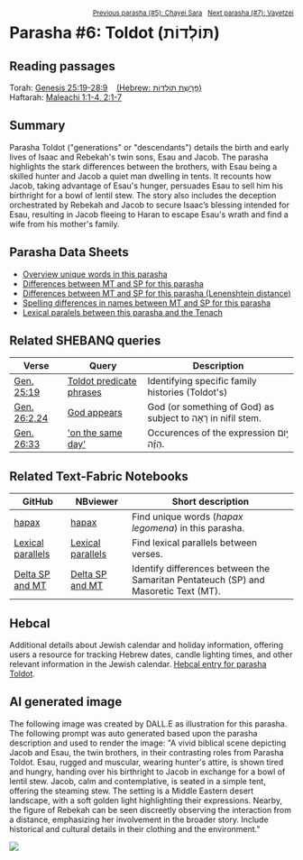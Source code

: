 <span style="float: right;"><sup><a href="../05%20-%20Chayei%20Sara">Previous parasha (#5): Chayei Sara</a> &nbsp;&nbsp;<a href="../07%20-%20Vayetzei">Next parasha (#7): Vayetzei</a></sup></span>

# Parasha&nbsp;#6: Toldot (תּוֹלְדוֹת) <a name="start"></a>

## Reading passages

Torah: <a href="https://www.stepbible.org/?q=version=NASB2020|reference=Gen.28:19-28:9&options=HNVUG" target="_blank">Genesis 25:19-28:9</a> &nbsp;&nbsp; <a href="https://tikkun.io/#/p/toldot" target="_blank">(Hebrew: פָּרָשַׁת תּוֹלְדוֹת)</a><br>
Haftarah: <a href="https://www.stepbible.org/?q=version=NASB2020|reference=Mal.1:1-4;2:1-7&options=HNVUG" target="_blank">Maleachi 1:1-4, 2:1-7</a>

## Summary

Parasha Toldot ("generations" or "descendants") details the birth and early lives of Isaac and Rebekah's twin sons, Esau and Jacob. The parasha highlights the stark differences between the brothers, with Esau being a skilled hunter and Jacob a quiet man dwelling in tents. It recounts how Jacob, taking advantage of Esau's hunger, persuades Esau to sell him his birthright for a bowl of lentil stew. The story also includes the deception orchestrated by Rebekah and Jacob to secure Isaac’s blessing intended for Esau, resulting in Jacob fleeing to Haran to escape Esau's wrath and find a wife from his mother's family.

## Parasha Data Sheets

<ul><li><a href="https://tonyjurg.github.io/Parashot/WeeklyParasha/06%20-%20Toldot/hapax_legomena(Toldot).html" target="_blank">Overview unique words in this parasha</a>
</li><li><a href="https://tonyjurg.github.io/Parashot/WeeklyParasha/06%20-%20Toldot/differences_MT_SP(Toldot).html" target="_blank">Differences between MT and SP for this parasha</a>
</li><li><a href="https://tonyjurg.github.io/Parashot/WeeklyParasha/06%20-%20Toldot/levenshtein_differences_MT_SP(Toldot).html" target="_blank">Differences between MT and SP for this parasha (Lenenshtein distance)</a>
</li><li><a href="https://tonyjurg.github.io/Parashot/WeeklyParasha/06%20-%20Toldot/spelling_differences_SP_MT(Toldot).html" target="_blank">Spelling differences in names between MT and SP for this parasha</a>
</li><li><a href="https://tonyjurg.github.io/Parashot/WeeklyParasha/06%20-%20Toldot/lexical_parallels(Toldot).html" target="_blank">Lexical paralels between this parasha and the Tenach</a>
</li></ul>

## Related SHEBANQ queries

Verse | Query | Description
--- | --- | ---
<a href="https://www.stepbible.org/?q=version=NASB2020\|reference=Gen.25:19&options=HNVUG" target="_blank">Gen. 25:19</a> | <a href="https://shebanq.ancient-data.org/hebrew/text?iid=6261&version=2021&page=1&mr=r&qw=q" target="_blank">Toldot predicate phrases</a> | Identifying specific family histories (Toldot's)
<a href="https://www.stepbible.org/?q=version=NASB2020\|reference=Gen.26:2,24&options=HNVUG" target="_blank">Gen. 26:2,24 </a> | <a href="https://shebanq.ancient-data.org/hebrew/text?iid=6876&version=2021&page=1&mr=r&qw=q" target="_blank">God appears</a> | God (or something of God) as subject to רָאָה in nifil stem.
<a href="https://www.stepbible.org/?q=version=NASB2020\|reference=Gen.26:33&options=HNVUG" target="_blank">Gen. 26:33</a> | <a href="https://shebanq.ancient-data.org/hebrew/text?iid=6558&version=2021&page=1&mr=r&qw=q" target="_blank">'on the same day'</a> |Occurences of the expression יֹּ֣ום הַזֶּ֗ה.


## Related Text-Fabric Notebooks

GitHub | NBviewer | Short description
---|---| ---
<a href="https://github.com/tonyjurg/Parashot/blob/main/WeeklyParasha/06%20-%20Toldot/hapax.ipynb" target="_blank">hapax</a> | <a href="https://nbviewer.org/github/tonyjurg/Parashot/blob/main/WeeklyParasha/06%20-%20Toldot/hapax.ipynb" target="_blank">hapax</a> | Find unique words (*hapax legomena*) in this parasha.
<a href="https://github.com/tonyjurg/Parashot/blob/main/WeeklyParasha/06%20-%20Toldot/lexical_parallels.ipynb" target="_blank">Lexical parallels</a> | <a href="https://nbviewer.org/github/tonyjurg/Parashot/blob/main/WeeklyParasha/06%20-%20Toldot/lexical_parallels.ipynb" target="_blank">Lexical parallels</a>| Find lexical parallels between verses.
<a href="https://github.com/tonyjurg/Parashot/blob/main/WeeklyParasha/06%20-%20Toldot/delta_mt_and_sp.ipynb" target="_blank">Delta SP and MT</a> | <a href="https://nbviewer.org/github/tonyjurg/Parashot/blob/main/WeeklyParasha/06%20-%20Toldot/delta_mt_and_sp.ipynb" target="_blank">Delta SP and MT</a>| Identify differences between the Samaritan Pentateuch (SP) and Masoretic Text (MT).

## Hebcal

Additional details about Jewish calendar and holiday information, offering users a resource for tracking Hebrew dates, candle lighting times, and other relevant information in the Jewish calendar. <a href="https://www.hebcal.com/sedrot/toldot" target="_blank">Hebcal entry for parasha Toldot</a>.

## AI generated image

The following image was created by DALL.E as illustration for this parasha. The following prompt was auto generated based upon the parasha description and used to render the image: "A vivid biblical scene depicting Jacob and Esau, the twin brothers, in their contrasting roles from Parasha Toldot. Esau, rugged and muscular, wearing hunter's attire, is shown tired and hungry, handing over his birthright to Jacob in exchange for a bowl of lentil stew. Jacob, calm and contemplative, is seated in a simple tent, offering the steaming stew. The setting is a Middle Eastern desert landscape, with a soft golden light highlighting their expressions. Nearby, the figure of Rebekah can be seen discreetly observing the interaction from a distance, emphasizing her involvement in the broader story. Include historical and cultural details in their clothing and the environment."

<img src="images/DALL·E%20-%20Jacob%20and%20Esau%20-%20Parasha%20Toldot.jpg">
